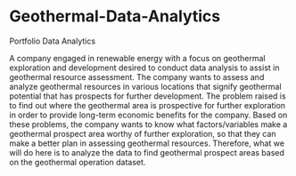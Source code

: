 # Geothermal-Data-Analytics
Portfolio Data Analytics

A company engaged in renewable energy with a focus on geothermal exploration and development desired to conduct data analysis to assist in geothermal resource assessment. The company wants to assess and analyze geothermal resources in various locations that signify geothermal potential that has prospects for further development. The problem raised is to find out where the geothermal area is prospective for further exploration in order to provide long-term economic benefits for the company. Based on these problems, the company wants to know what factors/variables make a geothermal prospect area worthy of further exploration, so that they can make a better plan in assessing geothermal resources. Therefore, what we will do here is to analyze the data to find geothermal prospect areas based on the geothermal operation dataset.
